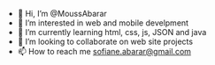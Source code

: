 - 👋 Hi, I’m @MoussAbarar
- 👀 I’m interested in web and mobile develpment
- 🌱 I’m currently learning html, css, js, JSON and java
- 💞️ I’m looking to collaborate on web site projects
- 📫 How to reach me sofiane.abarar@gmail.com

<!---
MoussAbarar/MoussAbarar is a ✨ special ✨ repository because its `README.md` (this file) appears on your GitHub profile.
You can click the Preview link to take a look at your changes.
--->
